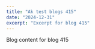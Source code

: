 ```yaml
---
title: "Ak test blogs 415"
date: "2024-12-31"
excerpt: "Excerpt for blog 415"
---
```


Blog content for blog 415